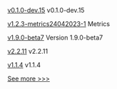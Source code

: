 
[v0.1.0-dev.15](https://github.com/hyperledger/anoncreds-rs/releases/tag/v0.1.0-dev.15) v0.1.0-dev.15

[v1.2.3-metrics24042023-1](https://github.com/hyperledger/firefly-tokens-erc20-erc721/releases/tag/v1.2.3-metrics24042023-1) Metrics

[v1.9.0-beta7](https://github.com/hyperledger/bevel-operator-fabric/releases/tag/v1.9.0-beta7) Version 1.9.0-beta7

[v2.2.11](https://github.com/hyperledger/fabric/releases/tag/v2.2.11) v2.2.11

[v1.1.4](https://github.com/hyperledger/firefly/releases/tag/v1.1.4) v1.1.4


[See more >>>](https://start-here.hyperledger.org/releases)
